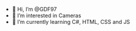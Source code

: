 - 👋 Hi, I’m @GDF97
- 👀 I’m interested in Cameras
- 🌱 I’m currently learning C#, HTML, CSS and JS

<!---
GDF97/GDF97 is a ✨ special ✨ repository because its `README.md` (this file) appears on your GitHub profile.
You can click the Preview link to take a look at your changes.
--->
